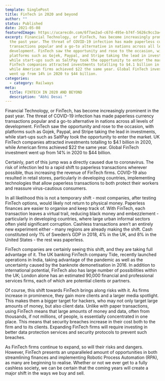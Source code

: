 ```yaml
---
template: SinglePost
title: FinTech in 2020 and beyond
author: ""
status: Published
date: 2021-05-08
featuredImage: https://ucarecdn.com/6f7ae2ad-c67d-495e-b74f-5626c9cc3a48/-/crop/820x662/0,68/-/preview/
excerpt: Financial Technology, or FinTech, has become increasingly prominent in
  the past year. The threat of COVID-19 infection has made paperless currency
  transactions popular and a go-to alternative in nations across all levels of
  development. FinTech saw the opportunity and rose to the occasion, with
  platforms such as Gojek, Paypal, and Stripe taking the lead in investments,
  while start-ups such as SaltPay took the opportunity to enter the market. UK
  FinTech companies attracted investments totalling to $4.1 billion in 2020,
  while American firms achieved $22 the same year. Global FinTech investment
  went up from 14% in 2020 to $44 billion.
categories:
  - category: Railways
meta:
  title: FINTECH IN 2020 AND BEYOND
  description: "Abhi Desai "
---
```

Financial Technology, or FinTech, has become increasingly prominent in the past year. The threat of COVID-19 infection has made paperless currency transactions popular and a go-to alternative in nations across all levels of development. FinTech saw the opportunity and rose to the occasion, with platforms such as Gojek, Paypal, and Stripe taking the lead in investments, while start-ups such as SaltPay took the opportunity to enter the market. UK FinTech companies attracted investments totalling to $4.1 billion in 2020, while American firms achieved $22 the same year. Global FinTech investment went up from 14% in 2020 to $44 billion.

Certainly, part of this jump was a directly caused due to coronavirus. The risk of infection led to a rapid shift to paperless transactions wherever possible, thus increasing the revenue of FinTech firms. COVID-19 also resulted in retail stores, particularly in developing countries, implementing technologies that allow paperless transactions to both protect their workers and reassure virus-cautious consumers.

In all likelihood this is not a temporary shift - most companies, after testing FinTech options, would likely not return to physical money. Paperless finances are easier to organise and keep track of. With FinTech, each transaction leaves a virtual trail, reducing black money and embezzlement - particularly in developing countries, where large urban informal sectors often yield significant corruption. Cashless transactions aren’t an entirely new experiment either - many regions are already making the shift. Cash constituted only 1% of Sweden’s GDP in 2018, 4% in the UK, and 8% in the United States - the rest was paperless.

FinTech companies are certainly seeing this shift, and they are taking full advantage of it. The UK banking FinTech company Tide, recently launched operations in India, taking advantage of the pandemic as well as the uncertainty caused by the banknote demonetisation in 2016. In addition to international potential, FinTech also has large number of possibilities within the UK; London alone has an estimated 90,000 financial and professional services firms, each of which are potential clients or partners.

Of course, this shift towards FinTech brings along risks with it. As firms increase in prominence, they gain more clients and a larger media spotlight. This makes them a bigger target for hackers, who may not only target large amounts of money, but also client data. Unlike with paper transactions, using FinTech means that large amounts of money and data, often from thousands, if not millions, of people, is essentially concentrated in one place. This means that security breaches increase in their cost both to the firm and to its clients. Expanding FinTech firms will require investing in better data protection services and security protocols to prevent such breaches.

As FinTech firms continue to expand, so will their risks and dangers. However, FinTech presents an unparalleled amount of opportunities in both streamlining finances and implementing Robotic Process Automation (RPA), as many are beginning to realise. Whether or not we ever get to a fully cashless society, we can be certain that the coming years will create a major shift in the ways we buy and sell.